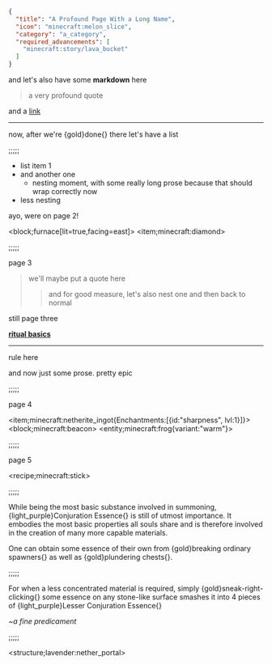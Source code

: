 ```json
{
  "title": "A Profound Page With a Long Name",
  "icon": "minecraft:melon_slice",
  "category": "a_category",
  "required_advancements": [
    "minecraft:story/lava_bucket"
  ]
}
```

and let's also have some **markdown** here

> a very profound quote

and a [link](https://wispforest.io)

---

now, after we're {gold}done{} there let's have a list

;;;;;

- list item 1
- and another one
    - nesting moment, with some really long
      prose because that should wrap correctly now
- less nesting

ayo, were on page 2!

<block;furnace[lit=true,facing=east]> <item;minecraft:diamond>

;;;;;

page 3

> we'll maybe put a quote here
>> and for good measure, let's also nest one
> and then back to normal

still page three

[**ritual basics**](^lavender:ritual_basics)

---

rule here

and now just some prose. pretty epic

;;;;;

page 4

<item;minecraft:netherite_ingot{Enchantments:[{id:"sharpness", lvl:1}]}>
<block;minecraft:beacon>
<entity;minecraft:frog{variant:"warm"}>

;;;;;

page 5

<recipe;minecraft:stick>

;;;;;

While being the most basic substance involved in summoning, {light_purple}Conjuration Essence{} is still of utmost importance. It embodies 
the most basic properties all souls share and is therefore involved in the creation of many more capable materials.


One can obtain some essence of their own from {gold}breaking ordinary spawners{} as well as {gold}plundering chests{}.

;;;;;

For when a less concentrated material is required, simply {gold}sneak-right-clicking{} some essence on any stone-like surface 
smashes it into 4 pieces of {light_purple}Lesser Conjuration Essence{}

*~a fine predicament*

;;;;;

<structure;lavender:nether_portal>
